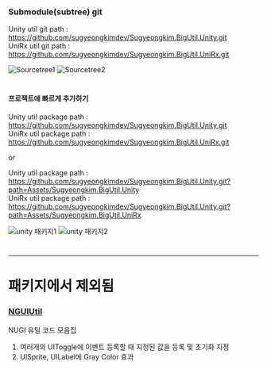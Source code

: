 
### Submodule(subtree) git

Unity util git path : https://github.com/sugyeongkimdev/Sugyeongkim.BigUtil.Unity.git  
UniRx util git path : https://github.com/sugyeongkimdev/Sugyeongkim.BigUtil.UniRx.git  

![Sourcetree1](https://github.com/sugyeongkimdev/Sugyeongkim.BigUtil/assets/51020780/e79db6c4-dbc9-4828-bc84-6ec0fd8c4bbd)
![Sourcetree2](https://github.com/sugyeongkimdev/Sugyeongkim.BigUtil/assets/51020780/8de93da9-0878-4bb2-967d-b9788b98e573)

#

#### 프로젝트에 빠르게 추가하기

Unity util package path : https://github.com/sugyeongkimdev/Sugyeongkim.BigUtil.Unity.git  
UniRx util package path : https://github.com/sugyeongkimdev/Sugyeongkim.BigUtil.UniRx.git  

or  

Unity util package path : https://github.com/sugyeongkimdev/Sugyeongkim.BigUtil.Unity.git?path=Assets/Sugyeongkim.BigUtil.Unity  
UniRx util package path : https://github.com/sugyeongkimdev/Sugyeongkim.BigUtil.Unity.git?path=Assets/Sugyeongkim.BigUtil.UniRx  

![unity 패키지1](https://github.com/sugyeongkimdev/Unity-Utility/assets/51020780/fc46d74a-f5ce-418a-8fc8-96e964840d0d)
![unity 패키지2](https://github.com/sugyeongkimdev/Unity-Utility/assets/51020780/df7af993-e0da-4e66-903b-e7b860c3fb09)

#

---

# 패키지에서 제외됨
### [NGUIUtil](Assets/Invalid/Pacakge_NGUI)
NUGI 유틸 코드 모음집
1. 여러개의 UIToggle에 이벤트 등록할 때 지정된 값을 등록 및 초기화 지정
2. UISprite, UILabel에 Gray Color 효과
